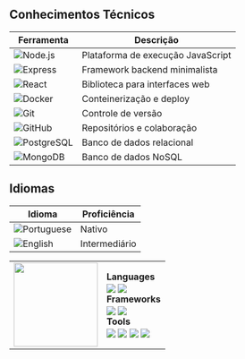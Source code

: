 ## Conhecimentos Técnicos

| **Ferramenta**          | **Descrição**                      |
|--------------------------|------------------------------------|
| ![Node.js](https://img.shields.io/badge/Node.js-339933?style=for-the-badge&logo=nodedotjs&logoColor=white) | Plataforma de execução JavaScript |
| ![Express](https://img.shields.io/badge/Express.js-000000?style=for-the-badge&logo=express&logoColor=white) | Framework backend minimalista     |
| ![React](https://img.shields.io/badge/React-61DAFB?style=for-the-badge&logo=react&logoColor=black)         | Biblioteca para interfaces web    |
| ![Docker](https://img.shields.io/badge/Docker-2496ED?style=for-the-badge&logo=docker&logoColor=white)       | Conteinerização e deploy          |
| ![Git](https://img.shields.io/badge/Git-F05032?style=for-the-badge&logo=git&logoColor=white)               | Controle de versão                |
| ![GitHub](https://img.shields.io/badge/GitHub-181717?style=for-the-badge&logo=github&logoColor=white)       | Repositórios e colaboração        |
| ![PostgreSQL](https://img.shields.io/badge/PostgreSQL-336791?style=for-the-badge&logo=postgresql&logoColor=white) | Banco de dados relacional         |
| ![MongoDB](https://img.shields.io/badge/MongoDB-47A248?style=for-the-badge&logo=mongodb&logoColor=white)    | Banco de dados NoSQL              |

## Idiomas

| **Idioma**              | **Proficiência**                  |
|--------------------------|------------------------------------|
| ![Portuguese](https://img.shields.io/badge/Portuguese-0073E6?style=for-the-badge&logo=googletranslate&logoColor=white) | Nativo                           |
| ![English](https://img.shields.io/badge/English-FFD700?style=for-the-badge&logo=googletranslate&logoColor=black)       | Intermediário                    |

<table>
  <tr>
    <td><img align="center" src="https://i.pinimg.com/originals/15/26/5a/15265af91d058d33da9d448a7cd070f9.gif" width="150"></td>
    <td><b>Languages</b><br>
        <img align="center"src="https://img.shields.io/badge/c++-%2300599C.svg?style=for-the-badge&logo=c%2B%2B&logoColor=white">
        <img align="center"src="https://img.shields.io/badge/javascript-%23323330.svg?style=for-the-badge&logo=javascript&logoColor=%23F7DF1E">
        <br><b>Frameworks</b><br>
        <img align="center"src="https://img.shields.io/badge/node.js-6DA55F?style=for-the-badge&logo=node.js&logoColor=white">
        <img align="center"src="https://img.shields.io/badge/react-%2320232a.svg?style=for-the-badge&logo=react&logoColor=%2361DAFB">
        <br><b>Tools</b><br>
        <img align="center"src="https://img.shields.io/badge/docker-%230db7ed.svg?style=for-the-badge&logo=docker&logoColor=white">
        <img align="center"src="https://img.shields.io/badge/git-%23F05033.svg?style=for-the-badge&logo=git&logoColor=white">
        <img align="center"src="https://img.shields.io/badge/Insomnia-black?style=for-the-badge&logo=insomnia&logoColor=5849BE">
        <img align="center"src="https://img.shields.io/badge/Visual%20Studio%20Code-0078d7.svg?style=for-the-badge&logo=visual-studio-code&logoColor=white"></td>
    </tr>
 </table>